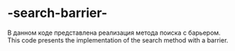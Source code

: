 # -search-barrier-
В данном коде представлена реализация метода поиска с барьером.
This code presents the implementation of the search method with a barrier.
